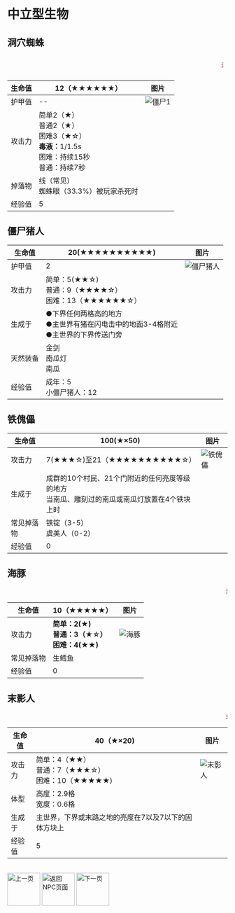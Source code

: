 # 中立型生物

## 洞穴蜘蛛

<div style="padding:10px;">
    <marquee direction="left"><span style="font-weight: bolder:font-size: 30px; color: brown;">洞穴蜘蛛是一种能够造成玩家中毒的中立型生物</span></marquee>
</div>

生命值 | 12（★★★★★★） | 图片
-- | -- | --
护甲值 | -- |  ![僵尸1](./img/225px-Blue_Spider_2.png)
攻击力 | 简单2（★）<br/>普通2（★）<br/>困难3（★☆）<br /><b>毒液：</b>1/1.5s<br />困难：持续15秒<br />普通：持续7秒
掉落物 | 线（常见）<br />蜘蛛眼（33.3%）被玩家杀死时
经验值 | 5

## 僵尸猪人

生命值 | 20(★★★★★★★★★★) | 图片
-- | -- | -- 
护甲值 | 2 | ![僵尸猪人](./img/118px-Baby_Zombie_Pigman.png)
攻击力 | 简单：5(★★☆)<br />普通：9（★★★★☆）<br />困难：13（★★★★★★☆）
生成于 | ●下界任何两格高的地方<br />●主世界有猪在闪电击中的地面3-4格附近<br />●主世界的下界传送门旁
天然装备 | 金剑<br />南瓜灯<br />南瓜<br />
经验值 | 成年：5<br />小僵尸猪人：12

## 铁傀儡

生命值 | 100(★×50) | 图片 
-- | -- | -- 
攻击力 | 7(★★★☆)至21（★★★★★★★★★★☆） | ![铁傀儡](./img/225px-Village_Golem.png)
生成于 | 成群的10个村民、21个门附近的任何亮度等级的地方<br />当南瓜、雕刻过的南瓜或南瓜灯放置在4个铁块上时
常见掉落物 | 铁锭（3-5）<br />虞美人（0-2）
经验值 | 0

## 海豚

<body style="padding:10px">
    <marquee direction="left"><sapn style="font-weight: bolder:font-size: 30px; color: brown">海豚，是一种非常喜欢玩耍的生物</span></marquee>
</body>

生命值 | 10（★★★★★） | 图片
-- | -- | -- 
攻击力 | <b>简单：2(★)<br /><b>普通：</b>3（★☆）<br /><b>困难：</b>4(★★) | ![海豚](./img/225px-Dolphin.png)
常见掉落物 | 生鳕鱼 
经验值 | 0

## 末影人

<body style="padding: 10px">
    <marquee direction="left"><span style="font-weight: bolder: font-size:30px; color: brown">末影人通常在下界和末地，在主世界它是非常罕见的。曾经与他的眼神接触然后幸存下来讲故事的人越来越少了</span></marquee>
</body>

生命值 | 40（★×20) | 图片
-- | -- | -- 
攻击力 | 简单：4（★★）<br />普通：7（★★★☆）<br />困难：10（★★★★★) | ![末影人](./img/159px-Enderman.png)
体型 | 高度：2.9格<br />宽度：0.6格
生成于 | 主世界，下界或末路之地的亮度在7以及7以下的固体方块上
经验值 | 5

<br />
<div class="align-justify">

<div style="display: inline-block;">
<a href="./introduce/NPC_chuanshuo.html">
    <img src="./img/qianfan.png" alt="上一页" title="上一页" width="75">
</a>
</div>

<div style="display: inline-block;">
<a href="./introduce/major.html">
    <img src="./img/huizhuye.png" alt="返回NPC页面" title="返回NPC页面" width="75">
</a>
</div>

<div style="display: inline-block;">
<a href="./introduce/NPC_xiaoyong.html">
    <img src="./img/fanye.png" alt="下一页" title="下一页" width="75">
</a>
</div>

</div>
